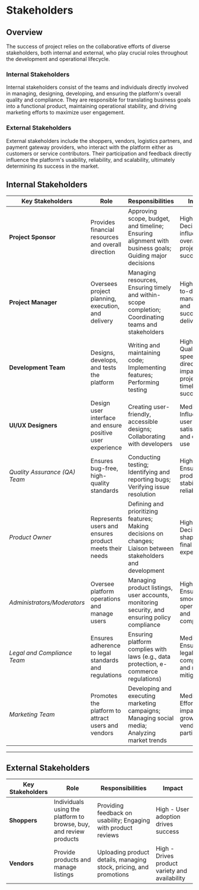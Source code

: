 # Stakeholders

## Overview  

The success of project relies on the collaborative efforts of diverse stakeholders, both internal and external, who play crucial roles throughout the development and operational lifecycle.  

### **Internal Stakeholders**  
Internal stakeholders consist of the teams and individuals directly involved in managing, designing, developing, and ensuring the platform's overall quality and compliance. They are responsible for translating business goals into a functional product, maintaining operational stability, and driving marketing efforts to maximize user engagement.  

### **External Stakeholders**  
External stakeholders include the shoppers, vendors, logistics partners, and payment gateway providers, who interact with the platform either as customers or service contributors. Their participation and feedback directly influence the platform's usability, reliability, and scalability, ultimately determining its success in the market.  

## Internal Stakeholders 

| Key Stakeholders                | Role                                                                  | Responsibilities                                                                                                | Impact                                                                       |
|----------------------------------|-----------------------------------------------------------------------|-----------------------------------------------------------------------------------------------------------------|------------------------------------------------------------------------------|
| **Project Sponsor**              | Provides financial resources and overall direction                    | Approving scope, budget, and timeline; Ensuring alignment with business goals; Guiding major decisions          | High - Decisions influence overall project success                           |
| **Project Manager**              | Oversees project planning, execution, and delivery                    | Managing resources, Ensuring timely and within-scope completion; Coordinating teams and stakeholders | High - Day-to-day management and successful delivery                         |
| **Development Team**             | Designs, develops, and tests the platform                             | Writing and maintaining code; Implementing features; Performing testing                                         | High - Quality and speed directly impact project timeline and success        |
| **UI/UX Designers**              | Design user interface and ensure positive user experience             | Creating user-friendly, accessible designs; Collaborating with developers                                        | Medium - Influences user satisfaction and ease of use                        |
| *Quality Assurance (QA) Team*  | Ensures bug-free, high-quality standards                              | Conducting testing; Identifying and reporting bugs; Verifying issue resolution                                  | High - Ensures product stability and reliability                             |
| *Product Owner*                | Represents users and ensures product meets their needs                | Defining and prioritizing features; Making decisions on changes; Liaison between stakeholders and development   | High - Decisions shape the final product experience                          |
| *Administrators/Moderators*    | Oversee platform operations and manage users                          | Managing product listings, user accounts, monitoring security, and ensuring policy compliance                   | High - Ensures smooth operation and compliance                               |
| *Legal and Compliance Team*    | Ensures adherence to legal standards and regulations                  | Ensuring platform complies with laws (e.g., data protection, e-commerce regulations)                            | Medium - Ensures legal compliance and risk mitigation                        |
| *Marketing Team*               | Promotes the platform to attract users and vendors                    | Developing and executing marketing campaigns; Managing social media; Analyzing market trends                    | Medium - Efforts impact user growth and vendor participation                 |
---

## External Stakeholders  
| **Key Stakeholders**           | **Role**                                                              | **Responsibilities**                                                                 | **Impact**                                        |
|---------------------------------|----------------------------------------------------------------------|-------------------------------------------------------------------------------------|--------------------------------------------------|
| **Shoppers**                   | Individuals using the platform to browse, buy, and review products    | Providing feedback on usability; Engaging with product reviews                      | High - User adoption drives success              |
| **Vendors**                    | Provide products and manage listings                                  | Uploading product details, managing stock, pricing, and promotions                  | High - Drives product variety and availability   |
